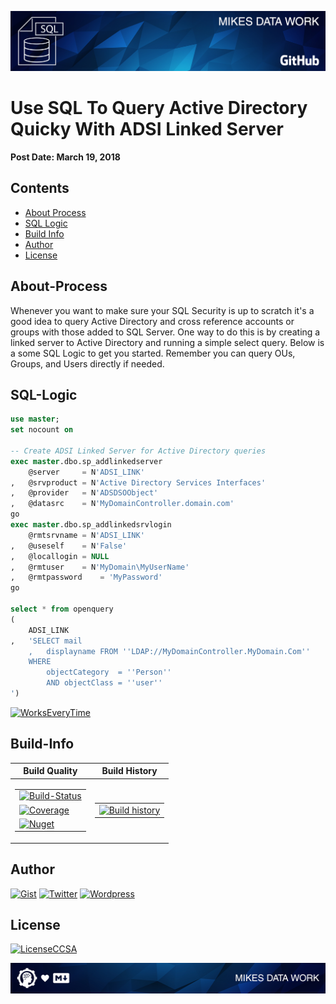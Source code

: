 ![MIKES DATA WORK GIT REPO](https://raw.githubusercontent.com/mikesdatawork/images/master/git_mikes_data_work_banner_01.png "Mikes Data Work")        

# Use SQL To Query Active Directory Quicky With ADSI Linked Server
**Post Date: March 19, 2018**        



## Contents    
- [About Process](##About-Process)  
- [SQL Logic](#SQL-Logic)  
- [Build Info](#Build-Info)  
- [Author](#Author)  
- [License](#License)       

## About-Process

<p>Whenever you want to make sure your SQL Security is up to scratch it's a good idea to query Active Directory and cross reference accounts or groups with those added to SQL Server. One way to do this is by creating a linked server to Active Directory and running a simple select query.
Below is a some SQL Logic to get you started. Remember you can query OUs, Groups, and Users directly if needed.</p>      



## SQL-Logic
```SQL
use master;
set nocount on
 
-- Create ADSI Linked Server for Active Directory queries
exec master.dbo.sp_addlinkedserver 
    @server     = N'ADSI_LINK'
,   @srvproduct = N'Active Directory Services Interfaces'
,   @provider   = N'ADSDSOObject'
,   @datasrc    = N'MyDomainController.domain.com'
go
exec master.dbo.sp_addlinkedsrvlogin 
    @rmtsrvname = N'ADSI_LINK'
,   @useself    = N'False'
,   @locallogin = NULL
,   @rmtuser    = N'MyDomain\MyUserName'
,   @rmtpassword    = 'MyPassword'
go
 
select * from openquery
(
    ADSI_LINK
,   'SELECT mail
    ,   displayname FROM ''LDAP://MyDomainController.MyDomain.Com''
    WHERE 
        objectCategory  = ''Person'' 
        AND objectClass = ''user''
')
```


[![WorksEveryTime](https://forthebadge.com/images/badges/60-percent-of-the-time-works-every-time.svg)](https://shitday.de/)

## Build-Info

| Build Quality | Build History |
|--|--|
|<table><tr><td>[![Build-Status](https://ci.appveyor.com/api/projects/status/pjxh5g91jpbh7t84?svg?style=flat-square)](#)</td></tr><tr><td>[![Coverage](https://coveralls.io/repos/github/tygerbytes/ResourceFitness/badge.svg?style=flat-square)](#)</td></tr><tr><td>[![Nuget](https://img.shields.io/nuget/v/TW.Resfit.Core.svg?style=flat-square)](#)</td></tr></table>|<table><tr><td>[![Build history](https://buildstats.info/appveyor/chart/tygerbytes/resourcefitness)](#)</td></tr></table>|

## Author

[![Gist](https://img.shields.io/badge/Gist-MikesDataWork-<COLOR>.svg)](https://gist.github.com/mikesdatawork)
[![Twitter](https://img.shields.io/badge/Twitter-MikesDataWork-<COLOR>.svg)](https://twitter.com/mikesdatawork)
[![Wordpress](https://img.shields.io/badge/Wordpress-MikesDataWork-<COLOR>.svg)](https://mikesdatawork.wordpress.com/)

     
## License
[![LicenseCCSA](https://img.shields.io/badge/License-CreativeCommonsSA-<COLOR>.svg)](https://creativecommons.org/share-your-work/licensing-types-examples/)

![Mikes Data Work](https://raw.githubusercontent.com/mikesdatawork/images/master/git_mikes_data_work_banner_02.png "Mikes Data Work")

